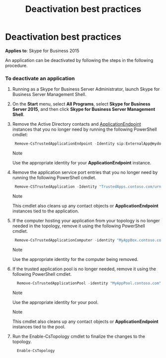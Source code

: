 ﻿---
title: Deactivation best practices
TOCTitle: Deactivation best practices
ms:assetid: ac1ed606-5d62-463f-9891-1308b3cf31dc
ms:mtpsurl: https://msdn.microsoft.com/library/Dn466141(v=office.16)
ms:contentKeyID: 65240054
ms.date: 07/27/2015
mtps_version: v=office.16
---

# Deactivation best practices

**Applies to**: Skype for Business 2015

An application can be deactivated by following the steps in the following procedure.

### To deactivate an application

1. Running as a Skype for Business Server Administrator, launch Skype for Business Server Management Shell.
    
2. On the **Start** menu, select **All Programs**, select **Skype for Business Server 2015**, and then click **Skype for Business Server Management Shell**.

3. Remove the Active Directory contacts and [ApplicationEndpoint](https://docs.microsoft.com/dotnet/api/microsoft.rtc.collaboration.applicationendpoint?view=ucma-api) instances that you no longer need by running the following PowerShell cmdlet:

   ```powershell
    Remove-CsTrustedApplicationEndpoint -Identity sip:ExternalApp@mydomain.com
   ```    

   > [!NOTE]
   > Use the appropriate identity for your **ApplicationEndpoint** instance.

4. Remove the application service port entries that you no longer need by running the following PowerShell cmdlet.
    
   ```powershell   
    Remove-CSTrustedApplication -Identity "TrustedApps.contoso.com/urn:application:ucmasampleapplication"
   ```

   > [!NOTE]
   > This cmdlet also cleans up any contact objects or **ApplicationEndpoint** instances tied to the application.

5. If the computer hosting your application from your topology is no longer needed in the topology, remove it using the following PowerShell cmdlet.
    
   ```powershell
    Remove-CsTrustedApplicationComputer -identity "MyAppBox.contoso.com"
   ```    

   > [!NOTE]
   > Use the appropriate identity for the computer being removed.

6. If the trusted application pool is no longer needed, remove it using the following PowerShell cmdlet.

   ```powershell    
     Remove-CsTrustedApplicationPool -identity "MyAppPool.contoso.com"
   ```
   
   > [!NOTE]
   > Use the appropriate identity for your pool.

   > [!NOTE]
   > This cmdlet also cleans up any contact objects or **ApplicationEndpoint** instances tied to the pool.

7. Run the Enable-CsTopology cmdlet to finalize the changes to the topology.

   ```powershell
     Enable-CsTopology
   ```

<br/>
